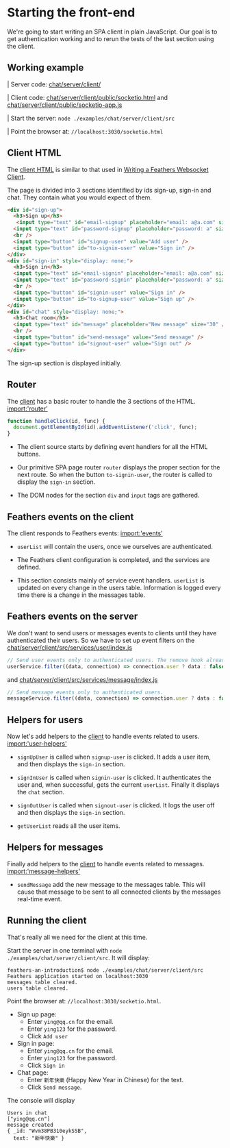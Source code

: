 # Starting the front-end

We're going to start writing an SPA client in plain JavaScript.
Our goal is to get authentication working
and to rerun the tests of the last section using the client.

## Working example

| Server code: [chat/server/client/](https://github.com/eddyystop/feathers-an-introduction/blob/master/examples/chat/server/client/)

| Client code: [chat/server/client/public/socketio.html](https://github.com/eddyystop/feathers-an-introduction/blob/master/examples/chat/server/client/public/socketio.html)
and
[chat/server/client/public/socketio-app.js](https://github.com/eddyystop/feathers-an-introduction/blob/master/examples/chat/server/client/public/socketio-app.js)

| Start the server: `node ./examples/chat/server/client/src`

| Point the browser at: `//localhost:3030/socketio.html`

## Client HTML

The [client HTML](https://github.com/eddyystop/feathers-an-introduction/blob/master/examples/chat/server/client/public/socketio.html)
is similar to that used in
[Writing a Feathers Websocket Client](../../step-by-step/basic-feathers/socket-client.md).

The page is divided into 3 sections identified by ids sign-up, sign-in and chat.
They contain what you would expect of them.

```HTML
<div id="sign-up">
  <h3>Sign up</h3>
   <input type="text" id="email-signup" placeholder="email: a@a.com" size="15" />
  <input type="text" id="password-signup" placeholder="password: a" size="15" />
  <br />
  <input type="button" id="signup-user" value="Add user" />
  <input type="button" id="to-signin-user" value="Sign in" />
</div>
<div id="sign-in" style="display: none;">
  <h3>Sign in</h3>
  <input type="text" id="email-signin" placeholder="email: a@a.com" size="15" />
  <input type="text" id="password-signin" placeholder="password: a" size="15" />
  <br />
  <input type="button" id="signin-user" value="Sign in" />
  <input type="button" id="to-signup-user" value="Sign up" />
</div>
<div id="chat" style="display: none;">
  <h3>Chat room</h3>
  <input type="text" id="message" placeholder="New message" size="30" />
  <br />
  <input type="button" id="send-message" value="Send message" />
  <input type="button" id="signout-user" value="Sign out" />
</div>
```

The sign-up section is displayed initially.

## Router

The
[client](https://github.com/eddyystop/feathers-an-introduction/blob/master/examples/chat/server/client/public/socketio-app.js)
has a basic router to handle the 3 sections of the HTML.
[import:'router'](../../examples/chat/server/client/public/socketio-app.js)
```javascript
function handleClick(id, func) {
  document.getElementById(id).addEventListener('click', func);
}
```

- The client source starts by defining event handlers for all the HTML buttons.

- Our primitive SPA page router `router` displays the proper section for the next route.
So when the button `to-signin-user`, the router is called to display the `sign-in` section.

- The DOM nodes for the section `div` and `input` tags are gathered.

## Feathers events on the client

The client responds to Feathers events:
[import:'events'](../../examples/chat/server/client/public/socketio-app.js)

- `userList` will contain the users, once we ourselves are authenticated.

- The Feathers client configuration is completed,
and the services are defined.

- This section consists mainly of service event handlers.
`userList` is updated on every change in the users table.
Information is logged every time there is a change in the messages table.

## Feathers events on the server

We don't want to send users or messages events to clients
until they have authenticated their users.
So we have to set up event filters on the
[chat/server/client/src/services/user/index.js](https://github.com/eddyystop/feathers-an-introduction/blob/master/examples/chat/server/client/src/services/user/index.js)

```javascript
// Send user events only to authenticated users. The remove hook already removed the password.
userService.filter((data, connection) => connection.user ? data : false);
````
and
[chat/server/client/src/services/message/index.js](https://github.com/eddyystop/feathers-an-introduction/blob/master/examples/chat/server/client/src/services/message/index.js)
```javascript
// Send message events only to authenticated users.
messageService.filter((data, connection) => connection.user ? data : false);
````

## Helpers for users

Now let's add helpers to the
[client](https://github.com/eddyystop/feathers-an-introduction/blob/master/examples/chat/server/client/public/socketio-app.js)
to handle events related to users.
[import:'user-helpers'](../../examples/chat/server/client/public/socketio-app.js)

- `signUpUser` is called when `signup-user` is clicked.
It adds a user item, and then displays the `sign-in` section.

- `signInUser` is called when `signin-user` is clicked.
It authenticates the user and, when successful,
gets the current `userList`.
Finally it displays the `chat` section.

- `signOutUser` is called when `signout-user` is clicked.
It logs the user off and then displays the `sign-in` section.

- `getUserList` reads all the user items.

## Helpers for messages

Finally add helpers to the
[client](https://github.com/eddyystop/feathers-an-introduction/blob/master/examples/chat/server/client/public/socketio-app.js)
to handle events related to messages.
[import:'message-helpers'](../../examples/chat/server/client/public/socketio-app.js)

- `sendMessage` add the new message to the messages table.
This will cause that message to be sent to all connected clients
by the messages real-time event.

## Running the client

That's really all we need for the client at this time.

Start the server in one terminal with `node ./examples/chat/server/client/src`.
It will display:
```text
feathers-an-introduction$ node ./examples/chat/server/client/src
Feathers application started on localhost:3030
messages table cleared.
users table cleared.
```

Point the browser at: `//localhost:3030/socketio.html`.

- Sign up page:
    - Enter `ying@qq.cn` for the email.
    - Enter `ying123` for the password.
    - Click `Add user`
- Sign in page:
    - Enter `ying@qq.cn` for the email.
    - Enter `ying123` for the password.
    - Click `Sign in`
- Chat page:
    - Enter `新年快樂` (Happy New Year in Chinese) for the text.
    - Click `Send message`.
    
The console will display
```text
Users in chat
["ying@qq.cn"]
message created
{ _id: "Wvm38PB310eykSSB",
  text: "新年快樂" }
```
